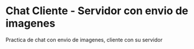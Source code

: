 # Chat Cliente - Servidor con envio de imagenes

Practica de chat con envio de imagenes, cliente con su servidor
